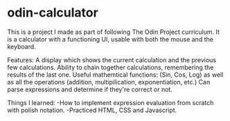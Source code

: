 # odin-calculator

This is a project I made as part of following The Odin Project curriculum.
It is a calculator with a functioning UI, usable with both the mouse and the keyboard.

Features:
A display which shows the current calculation and the previous few calculations.
Ability to chain together calculations, remembering the results of the last one.
Useful mathemtical functions: (Sin, Cos, Log) as well as all the operations
(addition, multipilication, exponentiation, etc.)
Can parse expressions and determine if they're correct or not.


Things I learned:
-How to implement expression evaluation from scratch with polish notation.
-Practiced HTML, CSS and Javascript.